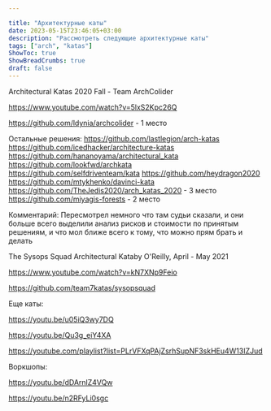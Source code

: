 ```yaml
---

title: "Архитектурные каты"
date: 2023-05-15T23:46:05+03:00
description: "Рассмотреть следующие архитектурные каты"
tags: ["arch", "katas"]
ShowToc: true
ShowBreadCrumbs: true
draft: false
---
```


Architectural Katas 2020 Fall - Team ArchColider

https://www.youtube.com/watch?v=5lxS2Kpc26Q

https://github.com/ldynia/archcolider - 1 место


Остальные решения:
https://github.com/lastlegion/arch-katas 
https://github.com/icedhacker/architecture-katas
https://github.com/hananoyama/architectural_kata
https://github.com/lookfwd/archkata
https://github.com/selfdriventeam/kata
https://github.com/heydragon2020
https://github.com/mtykhenko/davinci-kata
https://github.com/TheJedis2020/arch_katas_2020 - 3 место
https://github.com/miyagis-forests - 2 место

Комментарий:
Пересмотрел немного что там судьи сказали, и они больше всего выделили анализ рисков и стоимости по принятым решениям, и что мол ближе всего к тому, что можно прям брать и делать

The Sysops Squad Architectural Kataby O'Reilly, April - May 2021

https://www.youtube.com/watch?v=kN7XNp9Feio

https://github.com/team7katas/sysopsquad

Еще каты:

https://youtu.be/u05iQ3wy7DQ

https://youtu.be/Qu3g_eiY4XA

https://youtube.com/playlist?list=PLrVFXqPAjZsrhSupNF3skHEu4W13IZJud

Воркшопы:

https://youtu.be/dDArnlZ4VQw

https://youtu.be/n2RFyLi0sgc